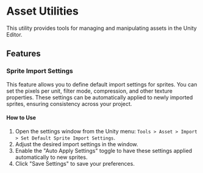 # Asset Utilities

This utility provides tools for managing and manipulating assets in the Unity Editor.

## Features

### Sprite Import Settings

This feature allows you to define default import settings for sprites. You can set the pixels per unit, filter mode, compression, and other texture properties. These settings can be automatically applied to newly imported sprites, ensuring consistency across your project.

#### How to Use

1.  Open the settings window from the Unity menu: `Tools > Asset > Import > Set Default Sprite Import Settings`.
2.  Adjust the desired import settings in the window.
3.  Enable the "Auto Apply Settings" toggle to have these settings applied automatically to new sprites.
4.  Click "Save Settings" to save your preferences.
